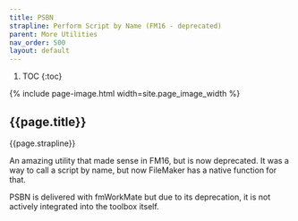 ```yaml
---
title: PSBN
strapline: Perform Script by Name (FM16 - deprecated)
parent: More Utilities
nav_order: 500
layout: default
---
```

1. TOC
{:toc}

{% include page-image.html width=site.page_image_width %}

## {{page.title}}

{{page.strapline}}

An amazing utility that made sense in FM16, but is now deprecated. It was a way to call a script by name, but now FileMaker has a native function for that.

PSBN is delivered with fmWorkMate but due to its deprecation, it is not actively integrated into the toolbox itself.
